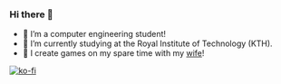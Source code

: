 ### Hi there 👋

- 🔭 I’m a computer engineering student!
- 🌱 I’m currently studying at the Royal Institute of Technology (KTH). 
- 💬 I create games on my spare time with my [wife](https://www.artstation.com/mochilun)!

[![ko-fi](https://ko-fi.com/img/githubbutton_sm.svg)](https://ko-fi.com/L3L551LSW)
